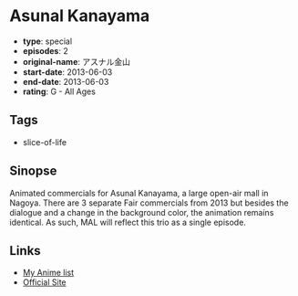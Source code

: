 # Asunal Kanayama

-   **type**: special
-   **episodes**: 2
-   **original-name**: アスナル金山
-   **start-date**: 2013-06-03
-   **end-date**: 2013-06-03
-   **rating**: G - All Ages

## Tags

-   slice-of-life

## Sinopse

Animated commercials for Asunal Kanayama, a large open-air mall in Nagoya. There are 3 separate Fair commercials from 2013 but besides the dialogue and a change in the background color, the animation remains identical. As such, MAL will reflect this trio as a single episode.

## Links

-   [My Anime list](https://myanimelist.net/anime/37535/Asunal_Kanayama)
-   [Official Site](https://www.youtube.com/channel/UCkFz2GXdCEamWsz8t7zliaw)
